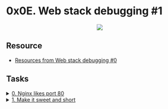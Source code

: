 # 0x0E. Web stack debugging #1 

<p align="center">
  <img src="https://s3.amazonaws.com/intranet-projects-files/holbertonschool-sysadmin_devops/271/B4eeypV.jpg" />
</p>

## Resource

- [Resources from Web stack debugging #0](https://github.com/iAmG-r00t/alx-system_engineering-devops/tree/main/0x0D-web_stack_debugging_0#resource)


## Tasks

<details>
<summary><a href="./0-nginx_likes_port_80">0. Nginx likes port 80</a></summary><br>
<a href='https://postimages.org/' target='_blank'><img src='https://i.postimg.cc/43fwt3rJ/image.png' border='0' alt='image'/></a>
</details>

<details>
<summary><a href="./1-debugging_made_short">1. Make it sweet and short</a></summary><br>
<a href='https://postimg.cc/dDNKGf46' target='_blank'><img src='https://i.postimg.cc/FsNsX5SM/image.png' border='0' alt='image'/></a>

